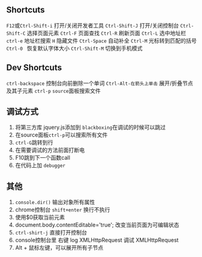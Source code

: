 ## Shortcuts

`F12`或`Ctrl-Shift-i` 打开/关闭开发者工具
`Ctrl-Shift-J`  打开/关闭控制台
`Ctrl-Shift-C`  选择页面元素
`Ctrl-F`  页面查找
`Ctrl-R`  刷新页面
`Ctrl-L`  选中地址栏
`ctrl-e`  地址栏搜索
`H`  隐藏文件
`Ctrl-Space`  自动补全
`Ctrl-M`  光标转到匹配的括号
`Ctrl-0 ` 恢复默认字体大小
`Ctrl-Shift-M` 切换到手机模式

## Dev Shortcuts

`ctrl-backspace`  控制台向前删除一个单词
`Ctrl-Alt-在箭头上单击`  展开/折叠节点及其子元素
`ctrl-p`  `source`面板搜索文件


## 调试方式

1. 将第三方库 jquery.js添加到 `blackboxing`在调试的时候可以跳过
2. 在source面板`ctrl-p`可以搜索所有文件
3. `ctrl-G`跳转到行
4. 在需要调试的方法前面打断电
5. F10跳到下一个函数call
6. 在代码上加 `debugger`

## 其他

1. `console.dir()` 输出对象所有属性
2. chrome控制台 `shift+enter` 换行不执行
3. 使用$0获取当前元素
4. document.body.contentEditable='true';  改变当前页面为可编辑状态
5. `ctrl-shirt-j`   直接打开控制台
6. console控制台里  右键 log XMLHttpRequest 调试 XMLHttpRequest
7. Alt + 鼠标左键，可以展开所有子节点
